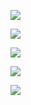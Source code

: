 
<a href="https://wakatime.com"><img src="https://wakatime.com/share/@Sierra117/c332d51b-3ceb-4810-a11c-c54a83de8176.png" /></a>

<a href="https://wakatime.com"><img src="https://wakatime.com/share/@Sierra117/a639bf0e-2624-4817-b74a-098c12def1b8.png" /></a>

<a href="https://wakatime.com"><img src="https://wakatime.com/share/@Sierra117/b552f49f-8f80-4364-bd0c-8ea4e317604c.png" /></a>

<a href="https://wakatime.com"><img src="https://wakatime.com/share/@Sierra117/05a541db-086e-4242-8532-ebd9fd0496cb.png" /></a>

<a href="https://wakatime.com"><img src="https://wakatime.com/share/@Sierra117/3c0b5827-5a42-47da-ad02-8b029f2735ac.png" /></a>
